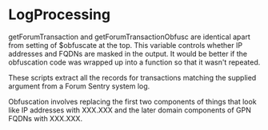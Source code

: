 # LogProcessing

getForumTransaction and getForumTransactionObfusc are identical apart from setting of $obfuscate at the top.
This variable controls whether IP addresses and FQDNs are masked in the output.
It would be better if the obfuscation code was wrapped up into a function so that it wasn't repeated.

These scripts extract all the records for transactions matching the supplied argument from a Forum Sentry system log.

Obfuscation involves replacing the first two components of things that look like IP addresses with XXX.XXX and
the later domain components of GPN FQDNs with XXX.XXX.
